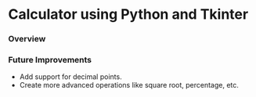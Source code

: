 # Calculator using Python and Tkinter


### Overview







### Future Improvements

- Add support for decimal points.
- Create more advanced operations like square root, percentage, etc.
